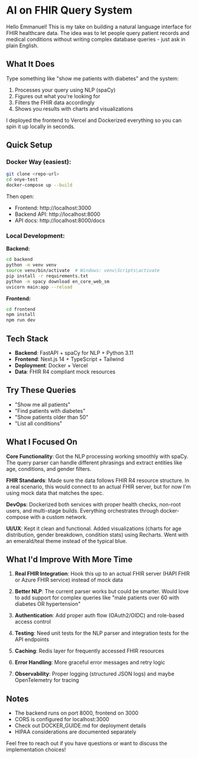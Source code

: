 # AI on FHIR Query System

Hello Emmanuel! This is my take on building a natural language interface for FHIR healthcare data. The idea was to let people query patient records and medical conditions without writing complex database queries - just ask in plain English.

## What It Does

Type something like "show me patients with diabetes" and the system:
1. Processes your query using NLP (spaCy)
2. Figures out what you're looking for
3. Filters the FHIR data accordingly
4. Shows you results with charts and visualizations

I deployed the frontend to Vercel and Dockerized everything so you can spin it up locally in seconds.

## Quick Setup

### Docker Way (easiest):
```bash
git clone <repo-url>
cd onye-test
docker-compose up --build
```

Then open:
- Frontend: http://localhost:3000
- Backend API: http://localhost:8000
- API docs: http://localhost:8000/docs

### Local Development:

**Backend:**
```bash
cd backend
python -m venv venv
source venv/bin/activate  # Windows: venv\Scripts\activate
pip install -r requirements.txt
python -m spacy download en_core_web_sm
uvicorn main:app --reload
```

**Frontend:**
```bash
cd frontend
npm install
npm run dev
```

## Tech Stack

- **Backend**: FastAPI + spaCy for NLP + Python 3.11
- **Frontend**: Next.js 14 + TypeScript + Tailwind
- **Deployment**: Docker + Vercel
- **Data**: FHIR R4 compliant mock resources

## Try These Queries

- "Show me all patients"
- "Find patients with diabetes" 
- "Show patients older than 50"
- "List all conditions"

## What I Focused On

**Core Functionality**: Got the NLP processing working smoothly with spaCy. The query parser can handle different phrasings and extract entities like age, conditions, and gender filters.

**FHIR Standards**: Made sure the data follows FHIR R4 resource structure. In a real scenario, this would connect to an actual FHIR server, but for now I'm using mock data that matches the spec.

**DevOps**: Dockerized both services with proper health checks, non-root users, and multi-stage builds. Everything orchestrates through docker-compose with a custom network.

**UI/UX**: Kept it clean and functional. Added visualizations (charts for age distribution, gender breakdown, condition stats) using Recharts. Went with an emerald/teal theme instead of the typical blue.

## What I'd Improve With More Time

1. **Real FHIR Integration**: Hook this up to an actual FHIR server (HAPI FHIR or Azure FHIR service) instead of mock data

2. **Better NLP**: The current parser works but could be smarter. Would love to add support for complex queries like "male patients over 60 with diabetes OR hypertension"

3. **Authentication**: Add proper auth flow (OAuth2/OIDC) and role-based access control

4. **Testing**: Need unit tests for the NLP parser and integration tests for the API endpoints

5. **Caching**: Redis layer for frequently accessed FHIR resources

6. **Error Handling**: More graceful error messages and retry logic

7. **Observability**: Proper logging (structured JSON logs) and maybe OpenTelemetry for tracing

## Notes

- The backend runs on port 8000, frontend on 3000
- CORS is configured for localhost:3000
- Check out DOCKER_GUIDE.md for deployment details
- HIPAA considerations are documented separately

Feel free to reach out if you have questions or want to discuss the implementation choices!